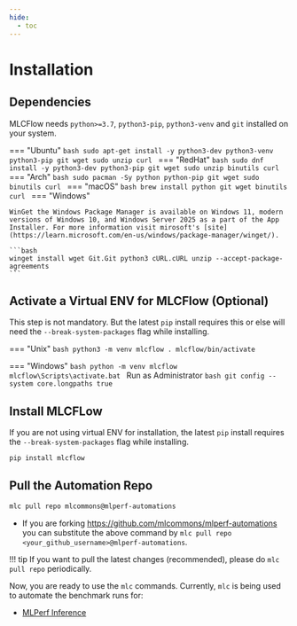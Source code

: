 ```yaml
---
hide:
  - toc
---
```


# Installation

## Dependencies
MLCFlow needs `python>=3.7`, `python3-pip`, `python3-venv` and `git` installed on your system.

=== "Ubuntu"
    ```bash
    sudo apt-get install -y python3-dev python3-venv python3-pip git wget sudo unzip curl
    ```
=== "RedHat"
    ```bash
    sudo dnf install -y python3-dev python3-pip git wget sudo unzip binutils curl
    ```
=== "Arch"
    ```bash
    sudo pacman -Sy python python-pip git wget sudo binutils curl
    ```
=== "macOS"
    ```bash
    brew install python git wget binutils curl
    ```
=== "Windows"

    WinGet the Windows Package Manager is available on Windows 11, modern versions of Windows 10, and Windows Server 2025 as a part of the App Installer. For more information visit mirosoft's [site](https://learn.microsoft.com/en-us/windows/package-manager/winget/).

    ```bash
    winget install wget Git.Git python3 cURL.cURL unzip --accept-package-agreements
    ```
    
    

    


## Activate a Virtual ENV for MLCFlow (Optional)
This step is not mandatory. But the latest `pip` install requires this or else will need the `--break-system-packages` flag while installing.

=== "Unix"
    ```bash
    python3 -m venv mlcflow
    . mlcflow/bin/activate
    ```
    
=== "Windows"
    ```bash
    python -m venv mlcflow
    mlcflow\Scripts\activate.bat
    ```
    Run as Administrator
    ```bash
    git config --system core.longpaths true
    ```

## Install MLCFLow

If you are not using virtual ENV for installation, the latest `pip` install requires the `--break-system-packages` flag while installing.

```bash
pip install mlcflow
```
## Pull the Automation Repo
```bash
mlc pull repo mlcommons@mlperf-automations
```
* If you are forking https://github.com/mlcommons/mlperf-automations you can substitute the above command by `mlc pull repo <your_github_username>@mlperf-automations`.
   
!!! tip
    If you want to pull the latest changes (recommended), please do `mlc pull repo` periodically.


Now, you are ready to use the `mlc` commands. Currently, `mlc` is being used to automate the benchmark runs for:

* [MLPerf Inference](https://docs.mlcommons.org/inference/)

